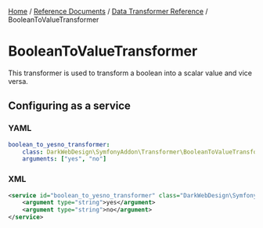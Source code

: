 [Home](../../index.md) /
[Reference Documents](../index.md) /
[Data Transformer Reference](index.md) /
BooleanToValueTransformer

# BooleanToValueTransformer

This transformer is used to transform a boolean into a scalar value and vice versa.

## Configuring as a service

### YAML

```yml
boolean_to_yesno_transformer:
    class: DarkWebDesign\SymfonyAddon\Transformer\BooleanToValueTransformer
    arguments: ["yes", "no"]
```

### XML

```xml
<service id="boolean_to_yesno_transformer" class="DarkWebDesign\SymfonyAddon\Transformer\BooleanToValueTransformer">
    <argument type="string">yes</argument>
    <argument type="string">no</argument>
</service>
```
